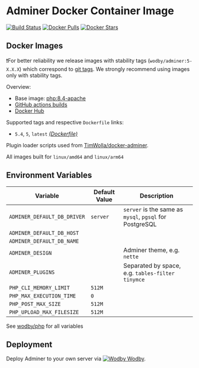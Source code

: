 # Adminer Docker Container Image

[![Build Status](https://github.com/wodby/adminer/workflows/Build%20docker%20image/badge.svg)](https://github.com/wodby/adminer/actions)
[![Docker Pulls](https://img.shields.io/docker/pulls/wodby/adminer.svg)](https://hub.docker.com/r/wodby/adminer)
[![Docker Stars](https://img.shields.io/docker/stars/wodby/adminer.svg)](https://hub.docker.com/r/wodby/adminer)

## Docker Images

❗For better reliability we release images with stability tags (`wodby/adminer:5-X.X.X`) which correspond to [git tags](https://github.com/wodby/adminer/releases). We strongly recommend using images only with stability tags. 

Overview:

- Base image: [php:8.4-apache](https://hub.docker.com/_/php)
- [GitHub actions builds](https://github.com/wodby/adminer/actions)  
- [Docker Hub](https://hub.docker.com/r/wodby/adminer)

Supported tags and respective `Dockerfile` links:

- `5.4`, `5`, `latest` [_(Dockerfile)_](https://github.com/wodby/adminer/tree/master/Dockerfile)

Plugin loader scripts used from [TimWolla/docker-adminer](https://github.com/TimWolla/docker-adminer).

All images built for `linux/amd64` and `linux/arm64`

## Environment Variables

| Variable                    | Default Value | Description                                             |
|-----------------------------|---------------|---------------------------------------------------------|
| `ADMINER_DEFAULT_DB_DRIVER` | `server`      | `server` is the same as `mysql`, `pgsql` for PostgreSQL |
| `ADMINER_DEFAULT_DB_HOST`   |               |                                                         |
| `ADMINER_DEFAULT_DB_NAME`   |               |                                                         |
| `ADMINER_DESIGN`            |               | Adminer theme, e.g. `nette`                             |
| `ADMINER_PLUGINS`           |               | Separated by space, e.g. `tables-filter tinymce`        |
| `PHP_CLI_MEMORY_LIMIT`      | `512M`        |                                                         |
| `PHP_MAX_EXECUTION_TIME`    | `0`           |                                                         |
| `PHP_POST_MAX_SIZE`         | `512M`        |                                                         |
| `PHP_UPLOAD_MAX_FILESIZE`   | `512M`        |                                                         |

See [wodby/php](https://github.com/wodby/php) for all variables

## Deployment

Deploy Adminer to your own server via [![Wodby](https://www.google.com/s2/favicons?domain=wodby.com) Wodby](https://wodby.com).
